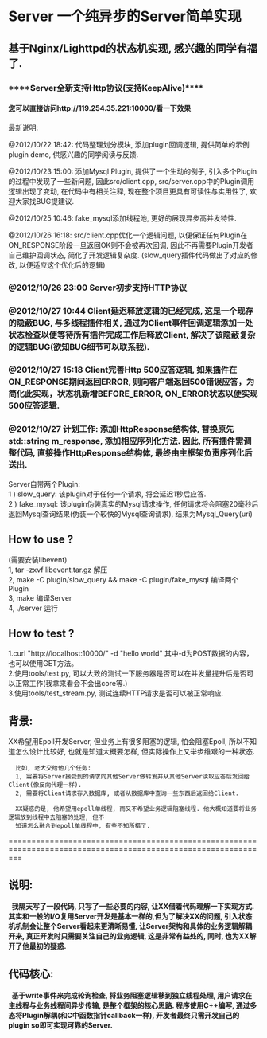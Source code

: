<h1>Server 一个纯异步的Server简单实现</h1>
<h2>基于Nginx/Lighttpd的状态机实现, 感兴趣的同学有福了. </h3>
<h3>****Server全新支持Http协议(支持KeepAlive)****</h3>
<h4>您可以直接访问http://119.254.35.221:10000/看一下效果</h4>

<p>最新说明:</p>
<p>@2012/10/22 18:42: 代码整理划分模块, 添加plugin回调逻辑, 提供简单的示例plugin demo, 供感兴趣的同学阅读与反馈. </p>
<p>@2012/10/23 15:00: 添加Mysql Plugin, 提供了一个生动的例子, 引入多个Plugin的过程中发现了一些新问题, 因此src/client.cpp, src/server.cpp中的Plugin调用逻辑出现了变动, 在代码中有相关注释, 现在整个项目更具有可读性与实用性了, 欢迎大家找BUG提建议.</p>
<p>@2012/10/25 10:46: fake_mysql添加线程池, 更好的展现异步高并发特性.</p>
<p>@2012/10/26 16:18: src/client.cpp优化一个逻辑问题, 以便保证任何Plugin在ON_RESPONSE阶段一旦返回OK则不会被再次回调, 因此不再需要Plugin开发者自己维护回调状态, 简化了开发逻辑复杂度. (slow_query插件代码做出了对应的修改, 以便适应这个优化后的逻辑)</p>
<h3>@2012/10/26  23:00 Server初步支持HTTP协议</h3>
<h3>@2012/10/27  10:44 Client延迟释放逻辑的已经完成, 这是一个现存的隐蔽BUG, 与多线程插件相关, 通过为Client事件回调逻辑添加一处状态检查以便等待所有插件完成工作后释放Client, 解决了该隐蔽复杂的逻辑BUG(欲知BUG细节可以联系我).</h3>
<h3>@2012/10/27  15:18 Client完善Http 500应答逻辑, 如果插件在ON_RESPONSE期间返回ERROR, 则向客户端返回500错误应答，为简化此实现，状态机新增BEFORE_ERROR, ON_ERROR状态以便实现500应答逻辑.</h3>
<h3>@2012/10/27  计划工作: 添加HttpResponse结构体, 替换原先std::string m_response, 添加相应序列化方法. 因此, 所有插件需调整代码, 直接操作HttpResponse结构体, 最终由主框架负责序列化后送出.</h3>

<p>Server自带两个Plugin:<br/>
1 ) slow_query: 该plugin对于任何一个请求, 将会延迟1秒后应答. <br/>
2 ) fake_mysql: 该plugin伪装真实的Mysql请求操作, 任何请求将会阻塞20毫秒后返回Mysql查询结果(伪装一个较快的Mysql查询请求), 结果为Mysql_Query(uri)
</p>

<h2>How to use ?</h2>
(需要安装libevent)<br/>
1, tar -zxvf libevent.tar.gz 解压<br/>
2, make -C plugin/slow_query && make -C plugin/fake_mysql 编译两个Plugin<br/>
3, make 编译Server<br/>
4, ./server 运行<br/>

<h2>How to test ?</h2>
1.curl "http://localhost:10000/" -d "hello world" 其中-d为POST数据的内容， 也可以使用GET方法。<br/>
2.使用tools/test.py, 可以大致的测试一下服务器是否可以在并发量提升后是否可以正常工作(我拿来看会不会出core等.) <br/>
3.使用tools/test_stream.py, 测试连续HTTP请求是否可以被正常响应. <br/>

<p></p>
<h2>背景:</h2>       
      XX希望用Epoll开发Server, 但业务上有很多阻塞的逻辑, 怕会阻塞Epoll, 所以不知道怎么设计比较好, 也就是知道大概要怎样, 但实际操作上又举步维艰的一种状态.
      
      比如, 老大交给他几个任务:
      1, 需要将Server接受到的请求向其他Server做转发并从其他Server读取应答后发回给Client(像反向代理一样).
      2, 需要将Client请求存入数据库, 或者从数据库中查询一些东西后返回给Client.
      
      XX疑惑的是, 他希望用epoll单线程, 而又不希望业务逻辑阻塞线程. 他大概知道要将业务逻辑放到线程中去阻塞的处理, 但不
      知道怎么融合到epoll单线程中, 有些不知所措了.
<p>===============================================================================================================</p>
<h2>说明:</h2>
<h4>
     &nbsp;&nbsp;我隔天写了一段代码, 只写了一些必要的内容, 让XX借着代码理解一下实现方式. 其实和一般的I/O复用Server开发是基本一样的,但为了解决XX的问题, 引入状态机机制会让整个Server看起来更清晰易懂, 让Server架构和具体的业务逻辑解耦开来, 真正开发时只需要关注自己的业务逻辑, 这是非常有益处的, 同时, 也为XX解开了他最初的疑惑.
</h4>

<h2>代码核心:</h2> 
<h4>&nbsp;&nbsp;基于write事件来完成轮询检查, 将业务阻塞逻辑移到独立线程处理, 用户请求在主线程与业务线程间异步传输, 是整个框架的核心思路.
程序使用C++编写, 通过多态将Plugin解耦(和C中函数指针callback一样), 开发者最终只需开发自己的plugin so即可实现可靠的Server.
